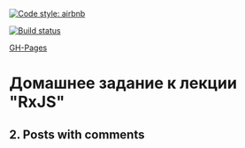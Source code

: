 [![Code style: airbnb](https://img.shields.io/badge/code%20style-airbnb-blue.svg?style=flat-square)](https://github.com/airbnb/javascript)

[![Build status](https://ci.appveyor.com/api/projects/status/k2ju5f1wogld8k3m?svg=true)](https://ci.appveyor.com/project/Cazuist/ahj-8-rxjs-posts)

[GH-Pages](https://cazuist.github.io/ahj-8_rxjs_posts)

# Домашнее задание к лекции "RxJS"
## 2. Posts with comments